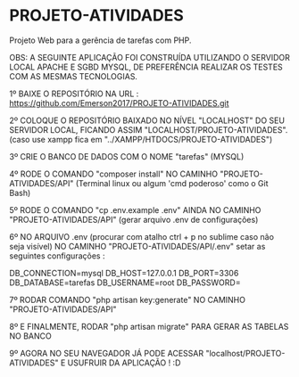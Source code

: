 # PROJETO-ATIVIDADES
Projeto Web para a gerência de tarefas com PHP. 


OBS: A SEGUINTE APLICAÇÃO FOI CONSTRUÍDA UTILIZANDO O SERVIDOR LOCAL APACHE E SGBD MYSQL, DE PREFERÊNCIA REALIZAR OS TESTES COM AS MESMAS TECNOLOGIAS. 

1º BAIXE O REPOSITÓRIO NA URL : https://github.com/Emerson2017/PROJETO-ATIVIDADES.git

2º COLOQUE O REPOSITÓRIO BAIXADO NO NÍVEL "LOCALHOST" DO SEU SERVIDOR LOCAL, FICANDO ASSIM "LOCALHOST/PROJETO-ATIVIDADES". (caso use xampp fica em "../XAMPP/HTDOCS/PROJETO-ATIVIDADES")

3º CRIE O BANCO DE DADOS COM O NOME "tarefas" (MYSQL)

4º RODE O COMANDO "composer install" NO CAMINHO "PROJETO-ATIVIDADES/API" (Terminal linux ou algum 'cmd poderoso' como o Git Bash)

5º RODE O COMANDO "cp .env.example .env" AINDA NO CAMINHO "PROJETO-ATIVIDADES/API" (gerar arquivo .env de configurações)

6º NO ARQUIVO .env (procurar com atalho ctrl + p no sublime caso não seja visível) NO CAMINHO "PROJETO-ATIVIDADES/API/.env" setar as seguintes configurações :

DB_CONNECTION=mysql
DB_HOST=127.0.0.1
DB_PORT=3306
DB_DATABASE=tarefas
DB_USERNAME=root
DB_PASSWORD=


7º RODAR COMANDO "php artisan key:generate" NO CAMINHO "PROJETO-ATIVIDADES/API"

8º E FINALMENTE, RODAR "php artisan migrate" PARA GERAR AS TABELAS NO BANCO

9º AGORA NO SEU NAVEGADOR JÁ PODE ACESSAR "localhost/PROJETO-ATIVIDADES" E USUFRUIR DA APLICAÇÃO ! :D







